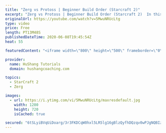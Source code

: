 ```yaml
---
title: "Zerg vs Protoss | Beginner Build Order (Starcraft 2)"
excerpt: "Zerg vs Protoss | Beginner Build Order (Starcraft 2)  In this Starcraft 2 guide we will take a look at a very safe and standard way to open in the zerg vs protoss matchup. We will be using a roach composition that is easy to make and tends to be more forgiving if your macro slips than other compositions."
originalUrl: https://youtube.com/watch?v=5MwuNRUcLtg
type: video
price: Free
length: PT13M48S
publishedDateTime: 2020-06-08T19:45:54Z
heat: 55

featuredContent: "<iframe width=\"800\" height=\"500\" frameborder=\"0\" src=\"https://www.youtube.com/embed/5MwuNRUcLtg\" allow=\"accelerometer; autoplay; encrypted-media; gyroscope; picture-in-picture\" allowfullscreen></iframe>"

provider:
  name: HuShang Tutorials
  domain: hushangcoaching.com

topics:
  - StarCraft 2
  - Zerg

images:
  - url: https://i.ytimg.com/vi/5MwuNRUcLtg/maxresdefault.jpg
    width: 1280
    height: 720
    isCached: true

secured: "6tSLyiBVqUiDoarg/3r3FKDCqW0hxl5LR5lg16gBlzQyfhDQzqv0wPJgNQBIzarcpGzz90p3EDuv6hjCExEay5ZsHogJCcK5/GHJkWYYGG+hUzUnvIs8a70A2OA9ySaoK4XwrAMPpZi2OxFC6ZOF2YDKGDkgsGJ2CJmfzoV9oSM+mm8x8z8ZEYoLioP1E8GKP92Ju7SXgETI1Wp1ocxg4xD9lJK3EuTjtWdKplhV3+sqPdXyHzPr2DAKiatTFk5/P6q6JVxi2OClHzjo5oeJKbq+uGtEZBak/SFRh5zBr1aC/CjEiPxhvwgkQFEUF/JtWqr47PC+kvuRmgi2K6HqENK99Dyzwodo/DKetqtB+tpQefRMg/ap8iQmbnBwPXK8U3gJyZamego/LCbzdJGqcsyppkudrK9M9DrVtdiYorY=;+kCvAAWPq4ekKOtjH3HCQg=="
---
```


